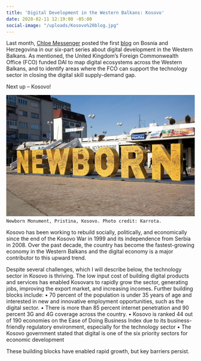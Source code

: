 ```yaml
---
title: 'Digital Development in the Western Balkans: Kosovo'
date: 2020-02-11 12:19:00 -05:00
social-image: "/uploads/Kosovo%20blog.jpg"
---
```


Last month, [Chloe Messenger](http://dai-global-digital.com/authors/chloe-messenger/) posted the first [blog](http://dai-global-digital.com/digital-development-in-the-western-balkans-bosnia-and-herzegovina.html) on Bosnia and Herzegovina in our six-part series about digital development in the Western Balkans. As mentioned, the United Kingdom’s Foreign Commonwealth Office (FCO) funded DAI to map digital ecosystems across the Western Balkans, and to identify areas where the FCO can support the technology sector in closing the digital skill supply-demand gap.

Next up – Kosovo!

<!--more-->

![Kosovo%20blog.jpg](/uploads/Kosovo%20blog.jpg)`Newborn Monument, Pristina, Kosovo. Photo credit: Karrota.`

Kosovo has been working to rebuild socially, politically, and economically since the end of the Kosovo War in 1999 and its independence from Serbia in 2008. Over the past decade, the country has become the fastest-growing economy in the Western Balkans and the digital economy is a major contributor to this upward trend.

Despite several challenges, which I will describe below, the technology sector in Kosovo is thriving. The low input cost of building digital products and services has enabled Kosovars to rapidly grow the sector, generating jobs, improving the export market, and increasing incomes. Further building blocks include:
• 70 percent of the population is under 35 years of age and interested in new and innovative employment opportunities, such as the digital sector.
• There is more than 85 percent internet penetration and 90 percent 3G and 4G coverage across the country.
• Kosovo is ranked 44 out of 190 economies on the Ease of Doing Business Index due to its business-friendly regulatory environment, especially for the technology sector
• The Kosovo government stated that digital is one of the six priority sectors for economic development 

These building blocks have enabled rapid growth, but key barriers persist.  

 

